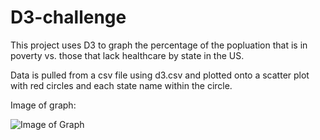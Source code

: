 # D3-challenge

This project uses D3 to graph the percentage of the popluation that is in poverty vs. those that lack healthcare by state in the US.

Data is pulled from a csv file using d3.csv and plotted onto a scatter plot with red circles and each state name within the circle.

Image of graph:

![Image of Graph](https://octodex.github.com/images/yaktocat.png)
